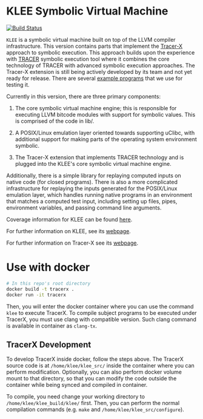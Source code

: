 KLEE Symbolic Virtual Machine
=============================

[![Build Status](https://travis-ci.org/klee/klee.svg?branch=master)](https://travis-ci.org/klee/klee)

`KLEE` is a symbolic virtual machine built on top of the LLVM compiler
infrastructure. This version contains parts that implement the
[Tracer-X](http://www.comp.nus.edu.sg/~tracerx/) approach to
symbolic execution. This approach builds upon the experience with
[TRACER](http://www.comp.nus.edu.sg/~tracerx) symbolic execution
tool where it combines the core technology of TRACER with advanced
symbolic execution approaches. The Tracer-X extension is still being
actively developed by its team and not yet ready for release. There
are several [example
programs](https://github.com/feliciahalim/klee-examples) that we use
for testing it.

Currently in this version, there are three primary components:

  1. The core symbolic virtual machine engine; this is responsible for
     executing LLVM bitcode modules with support for symbolic
     values. This is comprised of the code in lib/.

  2. A POSIX/Linux emulation layer oriented towards supporting uClibc,
     with additional support for making parts of the operating system
     environment symbolic.

  3. The Tracer-X extension that implements TRACER technology and is
     plugged into the KLEE's core symbolic virtual machine engine.

Additionally, there is a simple library for replaying computed inputs
on native code (for closed programs). There is also a more complicated
infrastructure for replaying the inputs generated for the POSIX/Linux
emulation layer, which handles running native programs in an
environment that matches a computed test input, including setting up
files, pipes, environment variables, and passing command line
arguments.

Coverage information for KLEE can be found [here](http://vm-klee.doc.ic.ac.uk:55555/index.html).

For further information on KLEE, see its [webpage](http://klee.github.io/).

For further information on Tracer-X see its [webpage](http://www.comp.nus.edu.sg/~tracerx).

# Use with docker
```bash
# In this repo's root directory
docker build -t tracerx .
docker run -it tracerx
```

Then, you will enter the docker container where you can use the command `klee` to execute TracerX.
To compile subject programs to be executed under TracerX, you must use clang with compatible version. Such clang command is available in container as `clang-tx`.

## TracerX Development
To develop TracerX inside docker, follow the steps above. The TracerX source code is at `/home/klee/klee_src/` inside the container where you can perform modification. Optionally, you can also perform docker volume mount to that directory, so that you can modify the code outside the container while being synced and compiled in container.

To compile, you need change your working directory to `/home/klee/klee_build/klee/` first. Then, you can perform the normal compilation commands (e.g. `make` and `/home/klee/klee_src/configure`).
